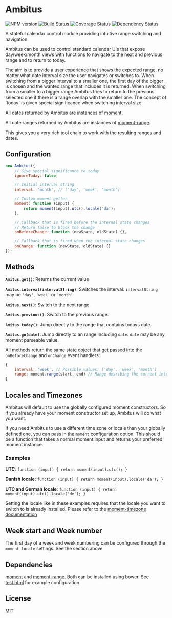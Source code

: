 Ambitus
=======

[![NPM version](https://badge.fury.io/js/ambitus.svg)](http://badge.fury.io/js/ambitus)
[![Build Status](https://travis-ci.org/Munter/ambitus.svg?branch=master)](https://travis-ci.org/Munter/ambitus)
[![Coverage Status](https://img.shields.io/coveralls/Munter/ambitus.svg?style=flat)](https://coveralls.io/r/Munter/ambitus?branch=master)
[![Dependency Status](https://david-dm.org/Munter/ambitus.svg)](https://david-dm.org/Munter/ambitus)

A stateful calendar control module providing intuitive range switching and navigation.

Ambitus can be used to control standard calendar UIs that expose day/week/month views with functions to navigate to the next and previous range and to return to today.

The aim is to provide a user experience that shows the expected range, no matter what date interval size the user navigates or switches to. When switching from a bigger interval to a smaller one, the first day of the bigger is chosen and the wanted range that includes it is returned. When switching from a smaller to a bigger range Ambitus tries to return to the previous selected one if there is a range overlap with the smaller one. The concept of 'today' is given special significance when switching interval size.

All dates returned by Ambitus are instances of [moment](http://momentjs.com/).

All date ranges returned by Ambitus are instances of [moment-range](https://github.com/gf3/moment-range).

This gives you a very rich tool chain to work with the resulting ranges and dates.


Configuration
-------------

``` javascript
new Ambitus({
    // Give special significance to today
    ignoreToday: false,

    // Initial interval string
    interval: 'month', // ['day', 'week', 'month']

    // Custom moment getter
    moment: function (input) {
        return moment(input).utc().locale('da');
    },

    // Callback that is fired before the internal state changes
    // Return false to block the change
    onBeforeChange: function (newState, oldState) {},

    // Callback that is fired when the internal state changes
    onChange: function (newState, oldState) {}
});
```


Methods
-----

**`Amitus.get()`**: Returns the current value

**`Amitus.interval(intervalString)`**: Switches the interval. `intervalString` may be `'day'`, `'week'` or `'month'`

**`Amitus.next()`**: Switch to the next range.

**`Amitus.previous()`**: Switch to the previous range.

**`Amitus.today()`**: Jump directly to the range that contains todays date.

**`Amitus.go(date)`**: Jump directly to an range including `date`. `date` may be any moment parseable value.

All methods return the same state object that get passed into the `onBeforeChange` and `onChange` event handlers:

```javascript
{
    interval: 'week', // Possible values: ['day', 'week', 'month']
    range: moment.range(start, end) // Range desribing the current interval start end end date
}
```


Locales and Timezones
---------------------

Ambitus will default to use the globally configured moment constructors. So if you already have your moment constructor set up, Ambitus will do what you want.

If you need Ambitus to use a different time zone or locale than your globally defined one, you can pass in the `moment` configuration option. This should be a function that takes a normal moment input and returns your preferred moment instance.

### Examples


**UTC**: `function (input) { return moment(input).utc(); }`

**Danish locale**: `function (input) { return moment(input).locale('da'); }`

**UTC and German locale**: `function (input) { return moment(input).utc().locale('de'); }`

Setting the locale like in these examples requires that the locale you want to switch to is already installed. Please refer to the [moment-timezone documentation](http://momentjs.com/docs/#/i18n/instance-locale/)


Week start and Week number
--------------------------

The first day of a week and week numbering can be configured through the `moment.locale` settings. See the section above


Dependencies
------------
[moment](http://momentjs.com/) and [moment-range](https://github.com/gf3/moment-range). Both can be installed using bower. See [test.html](https://github.com/Munter/ambitus/blob/master/test.html) for example configuration.


License
-------
MIT
